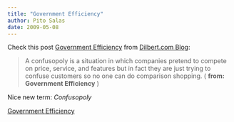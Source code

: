 ```yaml
---
title: "Government Efficiency"
author: Pito Salas
date: 2009-05-08
---
```




Check this post [Government
Efficiency](<http://dilbert.com/blog/entry/government_efficiency/>) from
[Dilbert.com Blog](<http://dilbert.com/blog/entry.feed/>):

> A confusopoly is a situation in which companies pretend to compete on price,
> service, and features but in fact they are just trying to confuse customers
> so no one can do comparison shopping. ( **from: Government Efficiency** )

Nice new term: _Confusopoly_


[Government Efficiency](None)
